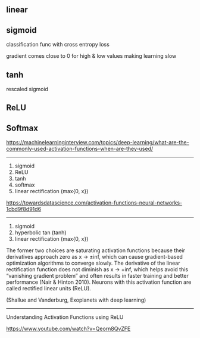 

## linear

## sigmoid

classification func with cross entropy loss

gradient comes close to 0 for high & low values making learning slow

## tanh

rescaled sigmoid

## ReLU

## Softmax

https://machinelearninginterview.com/topics/deep-learning/what-are-the-commonly-used-activation-functions-when-are-they-used/

---------------

1. sigmoid
2. ReLU
3. tanh
4. softmax
5. linear rectification (max{0, x})

https://towardsdatascience.com/activation-functions-neural-networks-1cbd9f8d91d6

---------------


1. sigmoid
2. hyperbolic tan (tanh)
3. linear rectification (max{0, x})

The former two choices are saturating activation functions because their derivatives approach zero as x → ±inf, which can cause gradient-based optimization algorithms to converge slowly. The derivative of the linear rectification function does not diminish as x → +inf, which helps avoid this “vanishing gradient problem” and often results in faster training and better performance (Nair & Hinton 2010). Neurons with this activation function are called rectified linear units (ReLU).  

(Shallue and Vanderburg, Exoplanets with deep learning)

---------------

Understanding Activation Functions using ReLU

https://www.youtube.com/watch?v=Qeorn8QvZFE
